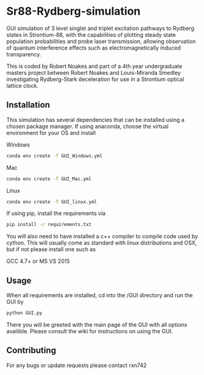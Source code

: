 # Sr88-Rydberg-simulation
GUI simulation of 3 level singlet and triplet excitation pathways to Rydberg states in Strontium-88, with the capabilities of plotting steady state population probabilities and probe laser transmission, allowing observation of quantum interference effects such as electromagnetically induced transparency.

This is coded by Robert Noakes and part of a 4th year undergraduate masters project between Robert Noakes and Louis-Miranda Smedley investigating Rydberg-Stark deceleration for use in a Strontium optical lattice clock.

## Installation

This simulation has several dependencies that can be installed using a chosen package manager. If using anaconda, choose the virtual environment for your OS and install

Windows
```bash
conda env create -f GUI_Windows.yml
```

Mac
```bash
conda env create -f GUI_Mac.yml
```

Linux
```bash
conda env create -f GUI_linux.yml
```

If using pip, install the requirements via

```bash
pip install -r requirements.txt
```
You will also need to have installed a c++ compiler to compile code used by cython. This will usually come as standard with linux distributions and OSX, but if not please install one such as 

GCC 4.7+ or MS VS 2015

## Usage

When all requirements are installed, cd into the /GUI directory and run the GUI by

```bash
python GUI.py
```

There you will be greeted with the main page of the GUI with all options availible. Please consult the wiki for instructions on using the GUI.

## Contributing

For any bugs or update requests please contact rxn742

